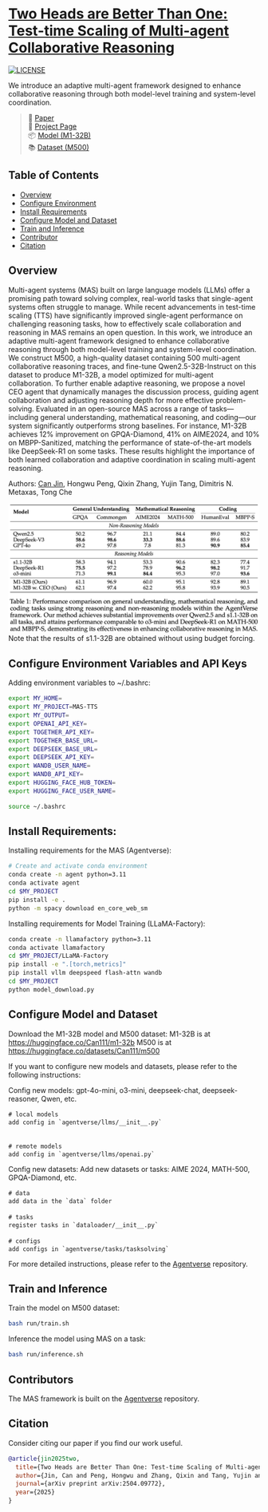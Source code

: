 # [Two Heads are Better Than One: Test-time Scaling of Multi-agent Collaborative Reasoning](https://arxiv.org/pdf/2504.09772)
[![LICENSE](https://img.shields.io/badge/license-Apache%202.0-blue?style=flat-square)](https://github.com/jincan333/MAS-TTS)

We introduce an adaptive multi-agent framework designed to enhance collaborative reasoning through both model-level training and system-level coordination.

> 🔗 [Paper](https://arxiv.org/pdf/2504.09772)  
> 🔗 [Project Page](https://github.com/jincan333/MAS-TTS)  
> 📦 [Model (M1-32B)](https://huggingface.co/Can111/m1-32b)  
> 📚 [Dataset (M500)](https://huggingface.co/datasets/Can111/m500)

## Table of Contents

- [Overview](#overview)
- [Configure Environment](#configure-environment-variables-and-api-keys)
- [Install Requirements](#install-requirements)
- [Configure Model and Dataset](#configure-model-and-dataset)
- [Train and Inference](#train-and-inference)
- [Contributor](#contributors)
- [Citation](#citation)


## Overview

Multi-agent systems (MAS) built on large language models (LLMs) offer a promising path toward solving complex, real-world tasks that single-agent systems often struggle to manage. While recent advancements in test-time scaling (TTS) have significantly improved single-agent performance on challenging reasoning tasks, how to effectively scale collaboration and reasoning in MAS remains an open question. In this work, we introduce an adaptive multi-agent framework designed to enhance collaborative reasoning through both model-level training and system-level coordination. We construct M500, a high-quality dataset containing 500 multi-agent collaborative reasoning traces, and fine-tune Qwen2.5-32B-Instruct on this dataset to produce M1-32B, a model optimized for multi-agent collaboration. To further enable adaptive reasoning, we propose a novel CEO agent that dynamically manages the discussion process, guiding agent collaboration and adjusting reasoning depth for more effective problem-solving. Evaluated in an open-source MAS across a range of tasks—including general understanding, mathematical reasoning, and coding—our system significantly outperforms strong baselines. For instance, M1-32B achieves 12\% improvement on GPQA-Diamond, 41\% on AIME2024, and 10\% on MBPP-Sanitized, matching the performance of state-of-the-art models like DeepSeek-R1 on some tasks. These results highlight the importance of both learned collaboration and adaptive coordination in scaling multi-agent reasoning. 

Authors: [Can Jin](https://jincan333.github.io/), Hongwu Peng, Qixin Zhang, Yujin Tang, Dimitris N. Metaxas, Tong Che

![MAS-TTS](documentation/performance.png)
Note that the results of s1.1-32B are obtained without using budget forcing. 

## Configure Environment Variables and API Keys
Adding environment variables to ~/.bashrc:
```bash
export MY_HOME=
export MY_PROJECT=MAS-TTS
export MY_OUTPUT=
export OPENAI_API_KEY=
export TOGETHER_API_KEY=
export TOGETHER_BASE_URL=
export DEEPSEEK_BASE_URL=
export DEEPSEEK_API_KEY=
export WANDB_USER_NAME=
export WANDB_API_KEY=
export HUGGING_FACE_HUB_TOKEN=
export HUGGING_FACE_USER_NAME=
```
```bash
source ~/.bashrc
```

## Install Requirements: 
Installing requirements for the MAS (Agentverse):
```bash
# Create and activate conda environment
conda create -n agent python=3.11
conda activate agent
cd $MY_PROJECT
pip install -e .
python -m spacy download en_core_web_sm
```

Installing requirements for Model Training (LLaMA-Factory):
```bash
conda create -n llamafactory python=3.11
conda activate llamafactory
cd $MY_PROJECT/LLaMA-Factory
pip install -e ".[torch,metrics]"
pip install vllm deepspeed flash-attn wandb
cd $MY_PROJECT
python model_download.py
```

## Configure Model and Dataset
Download the M1-32B model and M500 dataset:
M1-32B is at https://huggingface.co/Can111/m1-32b
M500 is at https://huggingface.co/datasets/Can111/m500

If you want to configure new models and datasets, please refer to the following instructions:

Config new models: gpt-4o-mini, o3-mini, deepseek-chat, deepseek-reasoner, Qwen, etc.
```
# local models
add config in `agentverse/llms/__init__.py`


# remote models
add config in `agentverse/llms/openai.py`
```

Config new datasets:
Add new datasets or tasks: AIME 2024, MATH-500, GPQA-Diamond, etc.
```
# data
add data in the `data` folder

# tasks
register tasks in `dataloader/__init__.py`

# configs
add configs in `agentverse/tasks/tasksolving`
```

For more detailed instructions, please refer to the [Agentverse](https://github.com/OpenBMB/AgentVerse) repository.

## Train and Inference

Train the model on M500 dataset:
```bash
bash run/train.sh
```

Inference the model using MAS on a task:
```bash
bash run/inference.sh
```


## Contributors
The MAS framework is built on the [Agentverse](https://github.com/OpenBMB/AgentVerse) repository.

## Citation
Consider citing our paper if you find our work useful.
```bibtex
@article{jin2025two,
  title={Two Heads are Better Than One: Test-time Scaling of Multi-agent Collaborative Reasoning},
  author={Jin, Can and Peng, Hongwu and Zhang, Qixin and Tang, Yujin and Metaxas, Dimitris N and Che, Tong},
  journal={arXiv preprint arXiv:2504.09772},
  year={2025}
}
```